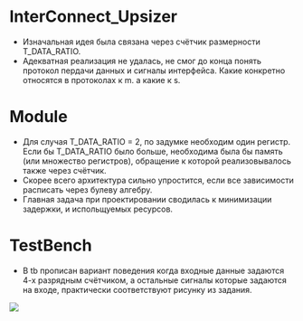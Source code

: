 # InterConnect_Upsizer
+ Изначальная идея  была связана через счётчик размерности T_DATA_RATIO. 
+ Адекватная реализация не удалась, не смог до конца понять протокол пердачи данных и сигналы интерфейса. Какие конкретно относятся в протоколах к m. а какие к s.

# Module
+ Для случая T_DATA_RATIO = 2, по задумке необходим один регистр. Если бы T_DATA_RATIO было больше, необходима была бы память (или множество регистров), обращение к которой реализовывалось также через счётчик.
+ Скорее всего архитектура сильно упростится, если все зависимости расписать через булеву алгебру.
+ Главная задача при проектировании сводилась к минимизации задержки, и испольщуемых ресурсов.

# TestBench
+ В tb прописан вариант поведения когда входные данные задаются 4-х разрядным счётчиком, а остальные сигналы которые задаются на входе, практически соответствуют рисунку из задания.


<img src='https://sun9-66.userapi.com/impg/KDbTcfCiufhd4H0Tsf32GlO2KT3lB1dmMfejog/5j6nJTHYfLY.jpg?size=1886x737&quality=95&sign=77ba37facfb1b56fbc77c78d6cbd88fa&type=album'>
